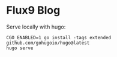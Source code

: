 # Flux9 Blog
Serve locally with hugo:

```
CGO_ENABLED=1 go install -tags extended github.com/gohugoio/hugo@latest
hugo serve
```
